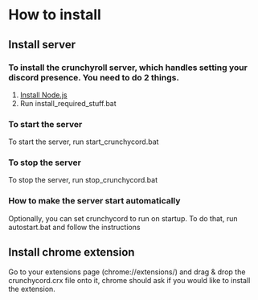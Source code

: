 # How to install

## Install server
### To install the crunchyroll server, which handles setting your discord presence. You need to do 2 things.
1. [Install Node.js](https://nodejs.org/)
2. Run install_required_stuff.bat

### To start the server
To start the server, run start_crunchycord.bat

### To stop the server
To stop the server, run stop_crunchycord.bat

### How to make the server start automatically
Optionally, you can set crunchycord to run on startup. To do that, run autostart.bat and follow the instructions

## Install chrome extension
Go to your extensions page (chrome://extensions/) and drag & drop the crunchycord.crx file onto it, chrome should ask if you would like to install the extension.